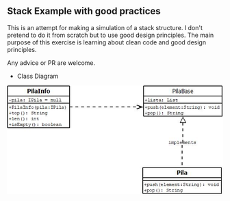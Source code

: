 ## Stack Example with good practices

This is an attempt for making a simulation of a stack structure.
I don't pretend to do it from scratch but to use good design principles.
The main purpose of this exercise is learning about clean code and good design principles.

Any advice or PR are welcome.


- Class Diagram

![Diagrama](diagram.jpeg)
